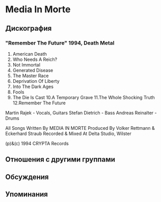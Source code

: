 # Media In Morte



## Дискография

### "Remember The Future" 1994, Death Metal

1.  American Death
2.  Who Needs A Reich?
3.  Not Immortal
4.  Generated Disease
5.  The Master Race
6.  Deprivation Of Liberty
7.  Into The Dark Ages
8.  Fools
9.  The Die Is Cast
10.A Temporary Grave
11.The Whole Shocking Truth
12.Remember The Future

 Martin Rajek - Vocals, Guitars
 Stefan Dietrich - Bass
 Andreas Reinalter - Drums

All Songs Written By MEDIA IN MORTE
Produced By Volker Rettmann & Eckerhard Straub
Recorded & Mixed At Delta Studio, Wilster

(p)&(c) 1994 CRYPTA Records


## Отношения с другими группами


## Обсуждения


## Упоминания

